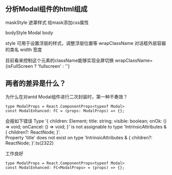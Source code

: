 ## 分析Modal组件的html组成
maskStyle
遮罩样式
给mask添加css属性

bodyStyle
Modal body

style 可用于设置浮层的样式，调整浮层位置等
wrapClassName 对话框外层容器的类名
width 宽度


目前看来控制这个元素的className能够实现全屏切换
wrapClassName={isFullScreen ? 'fullscreen' : ''}









## 两者的差异是什么？
为什么在对antd Modal组件进行二次封装时，第一种不奏效？
```tsx
type ModalProps = React.ComponentProps<typeof Modal>
const ModalEnhanced: FC = (props: ModalProps) => {};
```
会报如下错误
Type '{ children: Element; title: string; visible: boolean; onOk: () => void; onCancel: () => void; }' is not assignable to type 'IntrinsicAttributes & { children?: ReactNode; }'.  
Property 'title' does not exist on type 'IntrinsicAttributes & { children?: ReactNode; }'.ts(2322)

工作良好
```
type ModalProps = React.ComponentProps<typeof Modal>
const ModalEnhanced: FC<ModalProps> = (props) => {};
```

<!--stackedit_data:
eyJoaXN0b3J5IjpbNzI0NTc0MDgyLC0xMzE1NTk1NDU0LC0yND
A3NjU2MjgsLTQ3ODI5MDc3MCwxODg4OTYyMjY4LDgwMzkwMzA5
MCwxOTY2ODM1OTg1LC0zMTkyNjQyMjcsMTk5NTY1NDM1MSwtMT
c3NTQ3NjgzOV19
-->